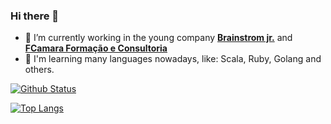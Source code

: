 ### Hi there 👋
- 🔭 I’m currently working in the young company [**Brainstrom jr.**](https://brainstormjr.com.br/) and [**FCamara Formação e Consultoria**](https://www.fcamara.com.br/)
- 🌱 I'm learning many languages nowadays, like: Scala, Ruby, Golang and others.

[![Github Status](https://github-readme-stats.vercel.app/api?username=italopinto&show_icons=true&theme=vision-friendly-dark)](https://github.com/italopinto/italopinto)

[![Top Langs](https://github-readme-stats.vercel.app/api/top-langs/?username=italopinto&langs_count=6&layout=compact&show_icons=true&title_color=F3AF3D&icon_color=79ff97&text_color=fff&bg_color=000)](https://github.com/anuraghazra/github-readme-stats) 

<!--
**italopinto/italopinto** is a ✨ _special_ ✨ repository because its `README.md` (this file) appears on your GitHub profile.

Here are some ideas to get you started:

- 🔭 I’m currently working on ...
- 🌱 I’m currently learning ...
- 👯 I’m looking to collaborate on ...
- 🤔 I’m looking for help with ...
- 💬 Ask me about ...
- 📫 How to reach me: ...
- 😄 Pronouns: ...
- ⚡ Fun fact: ...
-->
